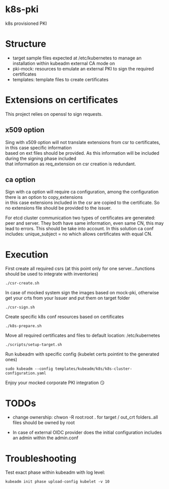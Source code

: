 # k8s-pki

k8s provisioned PKI

# Structure

* target sample files expected at /etc/kubernetes to manage an installation within kubeadm external CA mode on    
* pki-mock: resources to emulate an external PKI to sign the required certificates
* templates: template files to create certificates

# Extensions on certificates

This project relies on openssl to sign requests. 

## x509 option

Sing with x509 option will not translate extensions from csr to certificates, in this case specific information   
based on ext files should be provided. As this information will be included during the signing phase included   
that information as req_extension on csr creation is redundant.  

## ca option

Sign with ca option will require ca configuration, among the configuration there is an option to copy_extensions  
in this case extensions included in the csr are copied to the certificate. So no extensions file should be provided
to the issuer.    

For etcd cluster communication two types of certificates are generated: peer and server. They both have same information, even 
same CN, this may lead to errors. This should be take into account. In this solution ca conf includes: unique_subject = no which
allows certificates with equal CN. 

# Execution

First create all required csrs (at this point only for one server...functions should be used to integrate with inventories)  

```
./csr-create.sh  
```

In case of mocked system sign the images based on mock-pki, otherwise get your crts from your Issuer and put them on target folder     

```
./csr-sign.sh
```

Create specific k8s conf resources based on certificates  

```
./k8s-prepare.sh  
```

Move all required certificates and files to default location: /etc/kubernetes

```
./scripts/setup-target.sh
```  

Run kubeadm with specific config (kubelet certs pointint to the generated ones)

```
sudo kubeadm --config templates/kubeadm/k8s/k8s-cluster-configuration.yaml  
```

Enjoy your mocked corporate PKI integration :smirk:  


# TODOs

* change ownership: chwon -R root:root . for target / out_crt folders..all files should be owned by root

* In case of external OIDC provider does the initial configuration includes an admin within the admin.conf

# Troubleshooting

Test exact phase within kubeadm with log level:

```
kubeadm init phase upload-config kubelet -v 10
```
